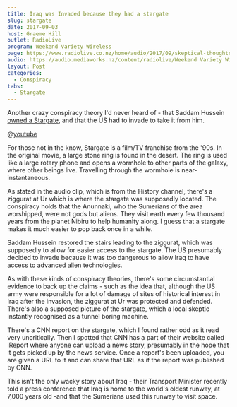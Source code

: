 ```yaml
---
title: Iraq was Invaded because they had a stargate
slug: stargate
date: 2017-09-03
host: Graeme Hill
outlet: RadioLive
program: Weekend Variety Wireless
page: https://www.radiolive.co.nz/home/audio/2017/09/skeptical-thoughts-with-mark-honeychurch.html
audio: https://audio.mediaworks.nz/content/radiolive/Weekend Variety Wireless/September/03_09_17_Skeptical.mp3
layout: Post
categories:
  - Conspiracy
tabs:
  - Stargate
---
```


Another crazy conspiracy theory I'd never heard of - that Saddam Hussein [owned a Stargate](https://www.vice.com/sv/article/533gxx/there-are-people-who-think-the-west-invaded-iraq-over-a-stargate), and that the US had to invade to take it from him.

<!-- more -->

@[youtube](https://youtu.be/wXlsuUcS8ac?t=26s)

For those not in the know, Stargate is a film/TV franchise from the '90s. In the original movie, a large stone ring is found in the desert. The ring is used like a large rotary phone and opens a wormhole to other parts of the galaxy, where other beings live. Travelling through the wormhole is near-instantaneous.

As stated in the audio clip, which is from the History channel, there's a ziggurat at Ur which is where the stargate was supposedly located. The conspiracy holds that the Anunnaki, who the Sumerians of the area worshipped, were not gods but aliens. They visit earth every few thousand years from the planet Nibiru to help humanity along. I guess that a stargate makes it much easier to pop back once in a while.

Saddam Hussein restored the stairs leading to the ziggurat, which was supposedly to allow for easier access to the stargate. The US presumably decided to invade because it was too dangerous to allow Iraq to have access to advanced alien technologies.

As with these kinds of conspiracy theories, there's some circumstantial evidence to back up the claims - such as the idea that, although the US army were responsible for a lot of damage of sites of historical interest in Iraq after the invasion, the ziggurat at Ur was protected and defended. There's also a supposed picture of the stargate, which a local skeptic instantly recognised as a tunnel boring machine.

There's a CNN report on the stargate, which I found rather odd as it read very uncritically. Then I spotted that CNN has a part of their website called iReport where anyone can upload a news story, presumably in the hope that it gets picked up by the news service. Once a report's been uploaded, you are given a URL to it and can share that URL as if the report was published by CNN.

This isn't the only wacky story about Iraq - their Transport Minister recently told a press conference that Iraq is home to the world's oldest runway, at 7,000 years old -and that the Sumerians used this runway to visit space.
